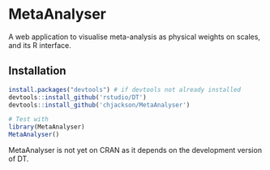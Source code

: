 # MetaAnalyser

A web application to visualise meta-analysis as physical weights on scales, and its R interface.

## Installation

```r
install.packages("devtools") # if devtools not already installed
devtools::install_github('rstudio/DT')
devtools::install_github('chjackson/MetaAnalyser')

# Test with
library(MetaAnalyser)
MetaAnalyser()
```

MetaAnalyser is not yet on CRAN as it depends on the development version of DT.
